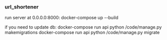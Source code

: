 ### url_shortener

run server at 0.0.0.0:8000:
docker-compose up --build


if you need to update db:
docker-compose run api python /code/manage.py makemigrations
docker-compose run api python /code/manage.py migrate